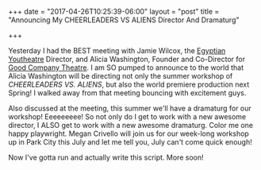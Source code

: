 +++
date = "2017-04-26T10:25:39-06:00"
layout = "post"
title = "Announcing My CHEERLEADERS VS ALIENS Director And Dramaturg"

+++

Yesterday I had the BEST meeting with Jamie Wilcox, the [Egyptian Youtheatre](http://www.egyptiantheatrecompany.org/youtheatre) Director, and Alicia Washington, Founder and Co-Director for [Good Company Theatre](https://www.goodcotheatre.com/). I am SO pumped to announce to the world that Alicia Washington will be directing not only the summer workshop of *CHEERLEADERS VS. ALIENS*, but also the world premiere production next Spring! I walked away from that meeting bouncing with excitement guys.

Also discussed at the meeting, this summer we'll have a dramaturg for our workshop! Eeeeeeeee! So not only do I get to work with a new awesome director, I ALSO get to work with a new awesome dramaturg. Color me one happy playwright. Megan Crivello will join us for our week-long workshop up in Park City this July and let me tell you, July can't come quick enough!

Now I've gotta run and actually write this script. More soon!